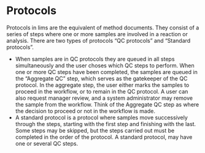 # Protocols 

Protocols in lims are the equivalent of method documents. They consist of a series of steps where one or more samples are involved in a reaction or analysis. There are two types of protocols “QC protocols” and “Standard protocols”.

* When samples are in QC protocols they are queued in all steps simultaneously and the user choses which QC steps to perform. When one or more QC steps have been completed, the samples are queued in the “Aggregate QC” step, which serves as the gatekeeper of the QC protocol. In the aggregate step, the user either marks the samples to proceed in the workflow, or to remain in the QC protocol. A user can also request manager review, and a system administrator may remove the sample from the workflow. Think of the Aggregate QC step as where the decision to proceed or not in the workflow is made.
* A standard protocol is a protocol where samples move successively through the steps, starting with the first step and finishing with the last. Some steps may be skipped, but the steps carried out must be completed in the order of the protocol. A standard protocol, may have one or several QC steps.
